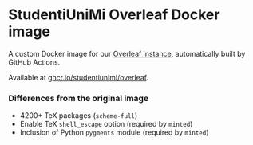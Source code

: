 # StudentiUniMi Overleaf Docker image

A custom Docker image for our [Overleaf instance](https://overleaf.studentiunimi.it), 
automatically built by GitHub Actions.

Available at [ghcr.io/studentiunimi/overleaf](https://ghcr.io/studentiunimi.it/overleaf).

### Differences from the original image
- 4200+ TeX packages (`scheme-full`)
- Enable TeX `shell_escape` option (required by `minted`)
- Inclusion of Python `pygments` module (required by `minted`)
